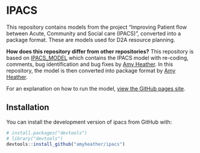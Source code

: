 
<!-- README.md is generated from README.Rmd. Please edit that file -->

# IPACS

<!-- badges: start -->
<!-- badges: end -->

This repository contains models from the project “Improving Patient flow
between Acute, Community and Social care (IPACS)”, converted into a
package format. These are models used for D2A resource planning.

**How does this repository differ from other repositories?** This
repository is based on
[IPACS_MODEL](https://github.com/AliHarp/IPACS_MODEL) which contains the
IPACS model with re-coding, comments, bug identification and bug fixes
by [Amy Heather](https://github.com/amyheather). In this repository, the
model is then converted into package format by [Amy
Heather](https://github.com/amyheather).

For an explanation on how to run the model, [view the GitHub pages
site](amyheather.github.io/ipacs/).

## Installation

You can install the development version of ipacs from GitHub with:

``` r
# install.packages("devtools")
# library("devtools")
devtools::install_github("amyheather/ipacs")
```
